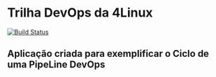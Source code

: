 # Trilha DevOps da 4Linux

<!-- Altere a Flag abaixo com sua URL do Travis -->
[![Build Status](https://travis-ci.org/carloscancian/DevOpsLab-HelloWorld.svg?branch=master)](https://travis-ci.org/carloscancian/DevOpsLab-HelloWorld)

## Aplicação criada para exemplificar o Ciclo de uma PipeLine DevOps



